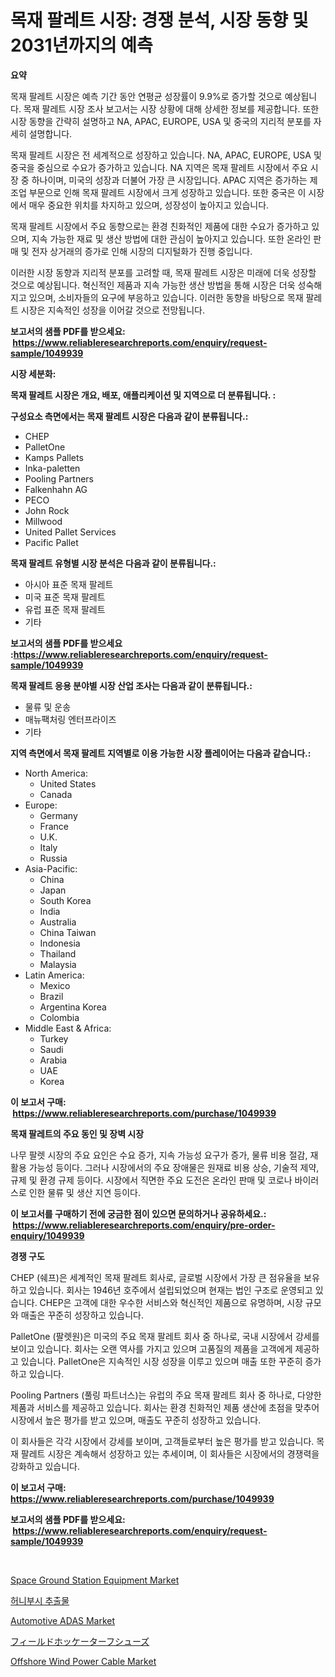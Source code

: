 <p><h1>목재 팔레트 시장: 경쟁 분석, 시장 동향 및 2031년까지의 예측</h1></p><p><strong>요약</strong></p>
<p><p>목재 팔레트 시장은 예측 기간 동안 연평균 성장률이 9.9%로 증가할 것으로 예상됩니다. 목재 팔레트 시장 조사 보고서는 시장 상황에 대해 상세한 정보를 제공합니다. 또한 시장 동향을 간략히 설명하고 NA, APAC, EUROPE, USA 및 중국의 지리적 분포를 자세히 설명합니다. </p><p>목재 팔레트 시장은 전 세계적으로 성장하고 있습니다. NA, APAC, EUROPE, USA 및 중국을 중심으로 수요가 증가하고 있습니다. NA 지역은 목재 팔레트 시장에서 주요 시장 중 하나이며, 미국의 성장과 더불어 가장 큰 시장입니다. APAC 지역은 증가하는 제조업 부문으로 인해 목재 팔레트 시장에서 크게 성장하고 있습니다. 또한 중국은 이 시장에서 매우 중요한 위치를 차지하고 있으며, 성장성이 높아지고 있습니다.</p><p>목재 팔레트 시장에서 주요 동향으로는 환경 친화적인 제품에 대한 수요가 증가하고 있으며, 지속 가능한 재료 및 생산 방법에 대한 관심이 높아지고 있습니다. 또한 온라인 판매 및 전자 상거래의 증가로 인해 시장의 디지털화가 진행 중입니다.</p><p>이러한 시장 동향과 지리적 분포를 고려할 때, 목재 팔레트 시장은 미래에 더욱 성장할 것으로 예상됩니다. 혁신적인 제품과 지속 가능한 생산 방법을 통해 시장은 더욱 성숙해지고 있으며, 소비자들의 요구에 부응하고 있습니다. 이러한 동향을 바탕으로 목재 팔레트 시장은 지속적인 성장을 이어갈 것으로 전망됩니다.</p></p>
<p><strong>보고서의 샘플 PDF를 받으세요: &nbsp;<a href="https://www.reliableresearchreports.com/enquiry/request-sample/1049939">https://www.reliableresearchreports.com/enquiry/request-sample/1049939</a></strong></p>
<p><strong>시장 세분화:</strong></p>
<p><strong> 목재 팔레트 시장은 개요, 배포, 애플리케이션 및 지역으로 더 분류됩니다. :</strong></p>
<p><strong>구성요소 측면에서는 목재 팔레트 시장은 다음과 같이 분류됩니다.:</strong></p>
<p><ul><li>CHEP</li><li>PalletOne</li><li>Kamps Pallets</li><li>Inka-paletten</li><li>Pooling Partners</li><li>Falkenhahn AG</li><li>PECO</li><li>John Rock</li><li>Millwood</li><li>United Pallet Services</li><li>Pacific Pallet</li></ul></p>
<p><strong> 목재 팔레트 유형별 시장 분석은 다음과 같이 분류됩니다.:</strong></p>
<p><ul><li>아시아 표준 목재 팔레트</li><li>미국 표준 목재 팔레트</li><li>유럽 표준 목재 팔레트</li><li>기타</li></ul></p>
<p><strong>보고서의 샘플 PDF를 받으세요 :<a href="https://www.reliableresearchreports.com/enquiry/request-sample/1049939">https://www.reliableresearchreports.com/enquiry/request-sample/1049939</a></strong></p>
<p><strong> 목재 팔레트 응용 분야별 시장 산업 조사는 다음과 같이 분류됩니다.:</strong></p>
<p><ul><li>물류 및 운송</li><li>매뉴팩처링 엔터프라이즈</li><li>기타</li></ul></p>
<p><strong>지역 측면에서 목재 팔레트 지역별로 이용 가능한 시장 플레이어는 다음과 같습니다.:</strong></p>
<p><ul>
    <li>
        North America:
        <ul>
            <li>United States</li>
            <li>Canada</li>
        </ul>
    </li>
    <li>
        Europe:
        <ul>
            <li>Germany</li>
            <li>France</li>
            <li>U.K.</li>
            <li>Italy</li>
            <li>Russia</li>
        </ul>
    </li>
    <li>
        Asia-Pacific:
        <ul>
            <li>China</li>
            <li>Japan</li>
            <li>South Korea</li>
            <li>India</li>
            <li>Australia</li>
            <li>China Taiwan</li>
            <li>Indonesia</li>
            <li>Thailand</li>
            <li>Malaysia</li>
        </ul>
    </li>
    <li>
        Latin America:
        <ul>
            <li>Mexico</li>
            <li>Brazil</li>
            <li>Argentina Korea</li>
            <li>Colombia</li>
        </ul>
    </li>
    <li>
        Middle East & Africa:
        <ul>
            <li>Turkey</li>
            <li>Saudi</li>
            <li>Arabia</li>
            <li>UAE</li>
            <li>Korea</li>
        </ul>
    </li>
    </ul></p>
<p><strong>이 보고서 구매: &nbsp;<a href="https://www.reliableresearchreports.com/purchase/1049939">https://www.reliableresearchreports.com/purchase/1049939</a></strong></p>
<p><strong>목재 팔레트의 주요 동인 및 장벽 시장</strong></p>
<p><p>나무 팔렛 시장의 주요 요인은 수요 증가, 지속 가능성 요구가 증가, 물류 비용 절감, 재활용 가능성 등이다. 그러나 시장에서의 주요 장애물은 원재료 비용 상승, 기술적 제약, 규제 및 환경 규제 등이다. 시장에서 직면한 주요 도전은 온라인 판매 및 코로나 바이러스로 인한 물류 및 생산 지연 등이다.</p></p>
<p><strong>이 보고서를 구매하기 전에 궁금한 점이 있으면 문의하거나 공유하세요.: &nbsp;<a href="https://www.reliableresearchreports.com/enquiry/pre-order-enquiry/1049939">https://www.reliableresearchreports.com/enquiry/pre-order-enquiry/1049939</a></strong></p>
<p><strong>경쟁 구도</strong></p>
<p><p>CHEP (쉐프)은 세계적인 목재 팔레트 회사로, 글로벌 시장에서 가장 큰 점유율을 보유하고 있습니다. 회사는 1946년 호주에서 설립되었으며 현재는 법인 구조로 운영되고 있습니다. CHEP은 고객에 대한 우수한 서비스와 혁신적인 제품으로 유명하며, 시장 규모와 매출은 꾸준히 성장하고 있습니다.</p><p>PalletOne (팔렛원)은 미국의 주요 목재 팔레트 회사 중 하나로, 국내 시장에서 강세를 보이고 있습니다. 회사는 오랜 역사를 가지고 있으며 고품질의 제품을 고객에게 제공하고 있습니다. PalletOne은 지속적인 시장 성장을 이루고 있으며 매출 또한 꾸준히 증가하고 있습니다.</p><p>Pooling Partners (풀링 파트너스)는 유럽의 주요 목재 팔레트 회사 중 하나로, 다양한 제품과 서비스를 제공하고 있습니다. 회사는 환경 친화적인 제품 생산에 초점을 맞추어 시장에서 높은 평가를 받고 있으며, 매출도 꾸준히 성장하고 있습니다.</p><p>이 회사들은 각각 시장에서 강세를 보이며, 고객들로부터 높은 평가를 받고 있습니다. 목재 팔레트 시장은 계속해서 성장하고 있는 추세이며, 이 회사들은 시장에서의 경쟁력을 강화하고 있습니다.</p></p>
<p><strong>이 보고서 구매: &nbsp; <a href="https://www.reliableresearchreports.com/purchase/1049939">https://www.reliableresearchreports.com/purchase/1049939</a></strong></p>
<p><strong>보고서의 샘플 PDF를 받으세요: &nbsp;<a href="https://www.reliableresearchreports.com/enquiry/request-sample/1049939">https://www.reliableresearchreports.com/enquiry/request-sample/1049939</a></strong><strong></strong></p>
<p>&nbsp;</p>
<p><p><a href="https://view.publitas.com/reportprime-1/space-ground-station-equipment-market-size-and-growth-market-segmentation-regional-and-country-breakdowns-and-market-trends-for-period-from-2024-2031/">Space Ground Station Equipment Market</a></p><p><a href="https://medium.com/@timothychapman46/%ED%97%88%EB%8B%88%EB%B6%80%EC%89%AC-%EC%B6%94%EC%B6%9C%EB%AC%BC-%EC%8B%9C%EC%9E%A5-%EB%B3%B4%EA%B3%A0%EC%84%9C%EB%8A%94%EC%9D%B4-%EC%8B%9C%EC%9E%A5%EC%9D%98-%EC%B5%9C%EC%8B%A0-%ED%8A%B8%EB%A0%8C%EB%93%9C%EC%99%80-%EC%84%B1%EC%9E%A5-%EA%B8%B0%ED%9A%8C%EB%A5%BC-%EB%B3%B4%EC%97%AC%EC%A4%8D%EB%8B%88%EB%8B%A4-e6b487f3f61c">허니부시 추출물</a></p><p><a href="https://github.com/PeterParrish5/Market-Research-Report-List-3/blob/main/automotive-adas-market.md">Automotive ADAS Market</a></p><p><a href="https://medium.com/@giancarlo642004/%E3%83%95%E3%82%A3%E3%83%BC%E3%83%AB%E3%83%89%E3%83%9B%E3%83%83%E3%82%B1%E3%83%BC%E3%82%BF%E3%83%BC%E3%83%95%E3%82%B7%E3%83%A5%E3%83%BC%E3%82%BA%E5%B8%82%E5%A0%B4%E5%88%86%E6%9E%90-%E3%81%9D%E3%81%AEcagr-%E5%B8%82%E5%A0%B4%E3%82%BB%E3%82%B0%E3%83%A1%E3%83%B3%E3%83%86%E3%83%BC%E3%82%B7%E3%83%A7%E3%83%B3-%E3%81%8A%E3%82%88%E3%81%B3%E3%82%B0%E3%83%AD%E3%83%BC%E3%83%90%E3%83%AB%E7%94%A3%E6%A5%AD%E6%A6%82%E8%A6%81-2e8f0d14a948">フィールドホッケーターフシューズ</a></p><p><a href="https://view.publitas.com/reportprime-1/offshore-wind-power-cable-market-size-share-trends-analysis-report-by-material-by-type-by-end-user-by-region-and-segment-forecasts-2024-2031/">Offshore Wind Power Cable Market</a></p></p>